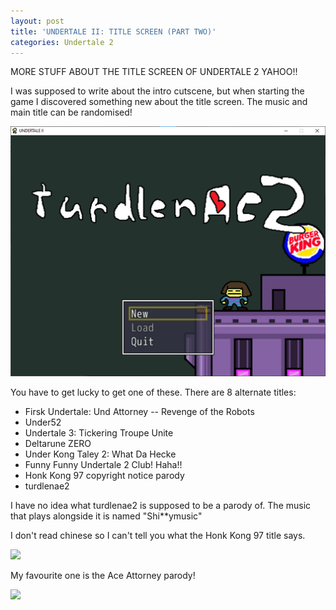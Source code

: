 ```yaml
---
layout: post
title: 'UNDERTALE II: TITLE SCREEN (PART TWO)'
categories: Undertale 2
---
```

MORE STUFF ABOUT THE TITLE SCREEN OF UNDERTALE 2 YAHOO!!

I was supposed to write about the intro cutscene, but when starting the game I discovered something new about the title screen. The music and main title can be randomised!

![](../images/turdlenac2.png)

You have to get lucky to get one of these. There are 8 alternate titles:

 - Firsk Undertale: Und Attorney -- Revenge of the Robots
 - Under52
 - Undertale 3: Tickering Troupe Unite
 - Deltarune ZERO
 - Under Kong Taley 2: What Da Hecke
 - Funny Funny Undertale 2 Club! Haha!!
 - Honk Kong 97 copyright notice parody
 - turdlenae2

I have no idea what turdlenae2 is supposed to be a parody of. The music that plays alongside it is named "Shi**ymusic"

I don't read chinese so I can't tell you what the Honk Kong 97 title says.

![](undertale2hongkong.png)

My favourite one is the Ace Attorney parody!

![](undertale2aceatt.png)

<!--stackedit_data:
eyJoaXN0b3J5IjpbMTgxNDg2OTIyNCw2OTI5OTY1ODAsLTE3Nj
U5MTM5MjQsLTE2MTQ3MTY3NF19
-->
